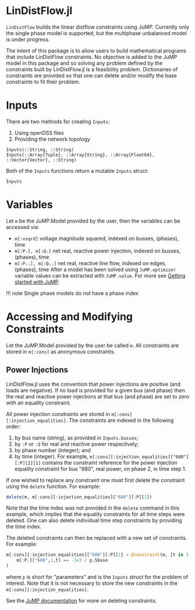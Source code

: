# LinDistFlow.jl

`LinDistFlow` builds the linear distflow constraints using JuMP. Currently only the single phase model is supported, but the multiphase unbalanced model is under progress.

The intent of this package is to allow users to build mathematical programs that include LinDistFlow constraints.
No objective is added to the JuMP model in this package and so solving any problem defined by the constraints built by LinDistFlow.jl is a feasibility problem. Dictionaries of constraints are provided so that one can delete and/or modify the base constraints to fit their problem.

# Inputs
There are two methods for creating `Inputs`:
1. Using openDSS files
2. Providing the network topology
```@docs
Inputs(::String, ::String)
Inputs(::Array{Tuple}, ::Array{String}, ::Array{Float64}, ::Vector{Vector}, ::String)
```
Both of the `Inputs` functions return a mutable `Inputs` struct:
```@docs
Inputs
```

# Variables
Let `m` be the JuMP.Model provided by the user, then the variables can be accessed via:
- `m[:vsqrd]` voltage magnitude squared, indexed on busses, (phases), time
- `m[:Pⱼ], m[:Qⱼ]` net real, reactive power injection, indexed on busses, (phases), time
- `m[:Pᵢⱼ], m[:Qᵢⱼ]` net real, reactive line flow, indexed on edges, (phases), time
After a model has been solved using `JuMP.optimize!` variable values can be extracted with `JuMP.value`. For more see [Getting started with JuMP](https://jump.dev/JuMP.jl/stable/tutorials/getting_started/getting_started_with_JuMP/#Getting-started-with-JuMP).


!!! note
    Single phase models do not have a phase index

# Accessing and Modifying Constraints
Let the JuMP.Model provided by the user be called `m`. All constraints are stored in `m[:cons]` as anonymous constraints.

## Power Injections
LinDistFlow.jl uses the convention that power injections are positive (and loads are negative). If no load is provided for a given bus (and phase) then the real and reactive power injections at that bus (and phase) are set to zero with an equality constraint.

All power injection constraints are stored in `m[:cons][:injection_equalities]`. The constraints are indexed in the following order:
1. by bus name (string), as provided in `Inputs.busses`;
2. by `:P` or `:Q` for real and reactive power respectively;
3. by phase number (integer); and
4. by time (integer).
For example, `m[:cons][:injection_equalities]["680"][:P][2][1]` contains the constraint reference for the power injection equality constraint for bus "680", real power, on phase 2, in time step 1.

If one wished to replace any constraint one must first delete the constraint using the `delete` function. For example:
```julia
delete(m, m[:cons][:injection_equalities]["680"][:P][1])
```
Note that the time index was not provided in the `delete` command in this example, which implies that the equality constraints for all time steps were deleted. One can also delete individual time step constraints by providing the time index.

The deleted constraints can then be replaced with a new set of constraints. For example:
```julia
m[:cons][:injection_equalities]["680"][:P][1] = @constraint(m, [t in 1:p.Ntimesteps],
    m[:Pⱼ]["680",1,t] == -1e3 / p.Sbase
)
```
where `p` is short for "parameters" and is the `Inputs` struct for the problem of interest. Note that it is not necessary to store the new constraints in the `m[:cons][:injection_equalities]`.

See the [JuMP documentation](https://jump.dev/JuMP.jl/stable/manual/constraints/#Delete-a-constraint) for more on deleting constraints.